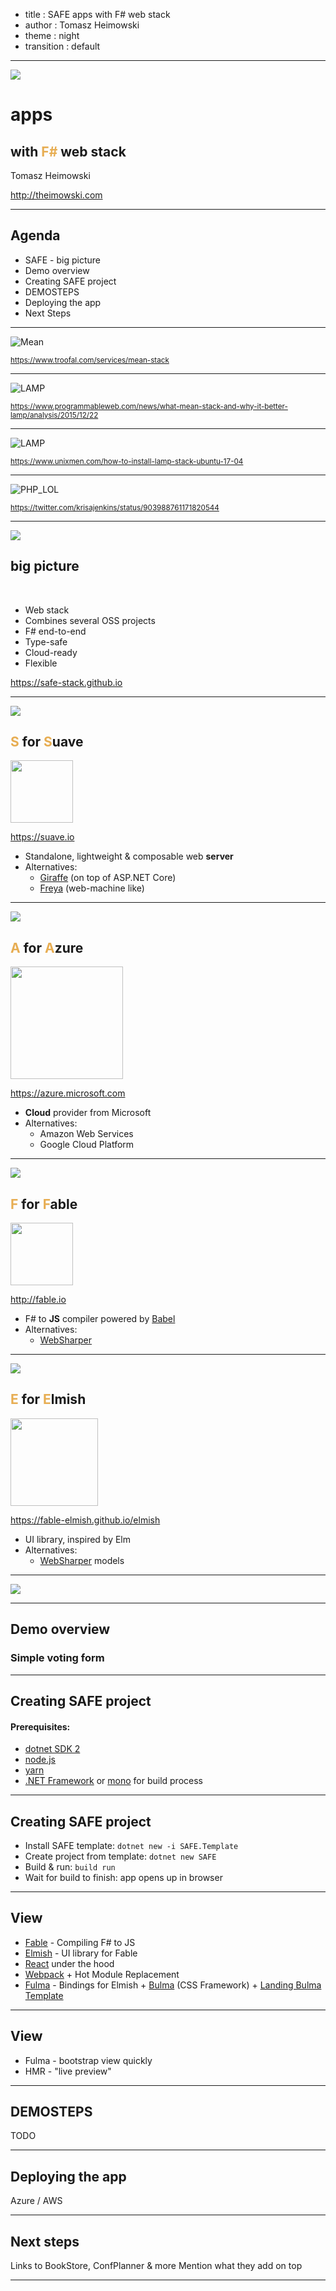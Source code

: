 - title : SAFE apps with F# web stack
- author : Tomasz Heimowski
- theme : night
- transition : default

***

<img src="images/safe_top.png" style="background: transparent; border: none; box-shadow: none"  />

# apps

## with <span style="color: #e7ad52;">F#</span> web stack

Tomasz Heimowski

http://theimowski.com

***

## Agenda

* SAFE - big picture
* Demo overview
* Creating SAFE project
* DEMOSTEPS
* Deploying the app
* Next Steps

***

![Mean](images/mean.png)

<small>https://www.troofal.com/services/mean-stack</small>

***

![LAMP](images/lamp.jpg)

<small>https://www.programmableweb.com/news/what-mean-stack-and-why-it-better-lamp/analysis/2015/12/22</small>

***

![LAMP](images/lamp_better.jpg)

<small>https://www.unixmen.com/how-to-install-lamp-stack-ubuntu-17-04</small>

***

![PHP_LOL](images/twitter_php.png)

<small>https://twitter.com/krisajenkins/status/903988761171820544</small>

***

<img src="images/safe_top.png" style="background: transparent; border: none; box-shadow: none"  />

## big picture

</br> 

* Web stack
* Combines several OSS projects
* F# end-to-end
* Type-safe
* Cloud-ready
* Flexible

https://safe-stack.github.io

***

<img src="images/safe_s.png" style="background: transparent; border: none; box-shadow: none"  />

## <span style="color: #e7ad52;">S</span> for <span style="color: #e7ad52;">S</span>uave <span>

<img src="images/suave_logo_only.png" style="background: transparent; border: none; box-shadow: none" width="100" />

https://suave.io

* Standalone, lightweight & composable web **server**
* Alternatives:
  * [Giraffe](https://github.com/giraffe-fsharp/Giraffe) (on top of ASP.NET Core)
  * [Freya](https://freya.io/) (web-machine like)

***

<img src="images/safe_a.png" style="background: transparent; border: none; box-shadow: none"  />

## <span style="color: #e7ad52;">A</span> for <span style="color: #e7ad52;">A</span>zure <span>

<img src="images/azure.png" style="background: transparent; border: none; box-shadow: none" width="180" />

https://azure.microsoft.com

* **Cloud** provider from Microsoft
* Alternatives:
  * Amazon Web Services
  * Google Cloud Platform


***

<img src="images/safe_f.png" style="background: transparent; border: none; box-shadow: none"  />

## <span style="color: #e7ad52;">F</span> for <span style="color: #e7ad52;">F</span>able <span>

<img src="images/fable_only_letter.png" style="background: transparent; border: none; box-shadow: none" width="100" />

http://fable.io

* F# to **JS** compiler powered by [Babel](https://babeljs.io)
* Alternatives:
  * [WebSharper](https://websharper.com/)

***

<img src="images/safe_e.png" style="background: transparent; border: none; box-shadow: none"  />

## <span style="color: #e7ad52;">E</span> for <span style="color: #e7ad52;">E</span>lmish <span>

<img src="images/elmish.png" style="background: transparent; border: none; box-shadow: none" width="140" />

https://fable-elmish.github.io/elmish

* UI library, inspired by Elm
* Alternatives:
  * [WebSharper](https://websharper.com/) models

***

<img src="images/safe_stack.png" style="background: transparent; border: none; box-shadow: none" />

***

##  Demo overview

### Simple voting form

***

## Creating SAFE project

#### Prerequisites:

* [dotnet SDK 2](https://www.microsoft.com/net/core)
* [node.js](https://nodejs.org/)
* [yarn](https://yarnpkg.com/)
* [.NET Framework](https://www.microsoft.com/net/download) or [mono](http://www.mono-project.com/) for build process

***

## Creating SAFE project

* Install SAFE template: `dotnet new -i SAFE.Template`
* Create project from template: `dotnet new SAFE`
* Build & run: `build run`
* Wait for build to finish: app opens up in browser


***

## View

* [Fable](http://fable.io/) - Compiling F# to JS
* [Elmish](https://fable-elmish.github.io/elmish/) - UI library for Fable
* [React](https://reactjs.org/) under the hood
* [Webpack](https://webpack.js.org) + Hot Module Replacement
* [Fulma](https://github.com/MangelMaxime/Fulma) - Bindings for Elmish + [Bulma](https://bulma.io/) (CSS Framework) + [Landing Bulma Template](https://dansup.github.io/bulma-templates/)

***

## View

* Fulma - bootstrap view quickly
* HMR - "live preview"

***

## DEMOSTEPS

TODO

***

## Deploying the app

Azure / AWS

***

## Next steps

Links to BookStore, ConfPlanner & more
Mention what they add on top

***